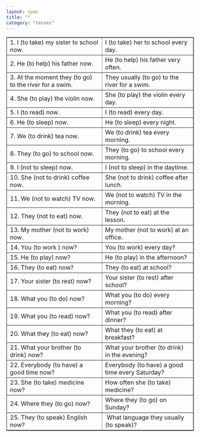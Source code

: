```yaml
---
layout: span
title: ""
category: "tenses"
---
```

<section class='rules'><table style="width: 100%; text-align: left; margin-left: auto; margin-right: auto;" border="1" cellpadding="5" cellspacing="0"><tbody>
<tr>
<td>1. I (to take) my sister to school now.</td>
      <td>I (to take) her to school every day.</td>
    </tr>
<tr>
<td>2. He (to help) his father now.</td>
      <td>He (to help) his father very often.</td>
    </tr>
<tr>
<td>3. At the moment they (to go) to the river for a swim.</td>
      <td>They usually (to go) to the river for a swim.</td>
    </tr>
<tr>
<td>4. She (to play) the violin now.</td>
      <td>She (to play) the violin every day.</td>
    </tr>
<tr>
<td>5. I (to read) now.</td>
      <td>I (to read) every day.</td>
    </tr>
<tr>
<td>6. He (to sleep) now.</td>
      <td>He (to sleep) every night. </td>
    </tr>
<tr>
<td>7. We (to drink) tea now.</td>
      <td>We (to drink) tea every morning.</td>
    </tr>
<tr>
<td>8. They (to go) to school now.</td>
      <td>They (to go) to school every
morning.  <br>
</td>
    </tr>
<tr>
<td>9. I (not to sleep) now.</td>
      <td>I (not to sleep) in the daytime.</td>
    </tr>
<tr>
<td>10. She (not to drink) coffee now.</td>
      <td>She (not to drink) coffee after lunch. </td>
    </tr>
<tr>
<td>11. We (not to watch) TV now.</td>
      <td>We (not to watch) TV in the
morning.</td>
    </tr>
<tr>
<td>12. They (not to eat) now.</td>
      <td> They (not to eat) at the lesson. </td>
    </tr>
<tr>
<td>13. My mother (not to work) now.</td>
      <td>My mother (not to work) at an
office.</td>
    </tr>
<tr>
<td>14. You (to work ) now?<br>
</td>
      <td>You (to work) every day?</td>
    </tr>
<tr>
<td>15. He (to play) now?</td>
      <td>He (to play) in the afternoon? </td>
    </tr>
<tr>
<td>16. They (to eat) now?</td>
      <td>They (to eat) at school? </td>
    </tr>
<tr>
<td>17. Your sister (to rest) now?</td>
      <td>Your sister (to rest) after school?</td>
    </tr>
<tr>
<td>18. What you (to do) now?</td>
      <td>What you (to do) every morning?</td>
    </tr>
<tr>
<td>19. What you (to read) now?</td>
      <td>What you (to read) after dinner? </td>
    </tr>
<tr>
<td>20. What they (to eat) now?</td>
      <td>What they (to eat) at breakfast?</td>
    </tr>
<tr>
<td>21. What your brother (to drink) now?</td>
      <td>What your brother (to drink) in the evening? </td>
    </tr>
<tr>
<td>22. Everybody (to have) a good time now?</td>
      <td>Everybody (to have) a good time every Saturday?</td>
    </tr>
<tr>
<td>23. She (to take) medicine now?</td>
      <td>How often she (to take) medicine? </td>
    </tr>
<tr>
<td>24. Where they (to go) now?</td>
      <td>Where they (to go) on Sunday? </td>
    </tr>
<tr>
<td>25. They (to speak) English now?</td>
      <td> What language they usually (to
speak)? </td>
    </tr>
</tbody></table></section>